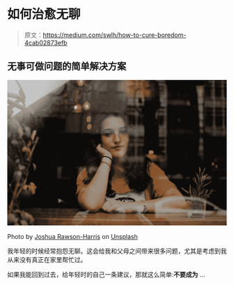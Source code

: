 # 如何治愈无聊

> 原文：<https://medium.com/swlh/how-to-cure-boredom-4cab02873efb>

## 无事可做问题的简单解决方案

![](img/71d4830f12d16e6270288bcc4113b15e.png)

Photo by [Joshua Rawson-Harris](https://unsplash.com/@joshrh19?utm_source=unsplash&utm_medium=referral&utm_content=creditCopyText) on [Unsplash](https://unsplash.com/search/photos/bored?utm_source=unsplash&utm_medium=referral&utm_content=creditCopyText)

我年轻的时候经常抱怨无聊。这会给我和父母之间带来很多问题，尤其是考虑到我从来没有真正在家里帮忙过。

如果我能回到过去，给年轻时的自己一条建议，那就这么简单:**不要成为** …